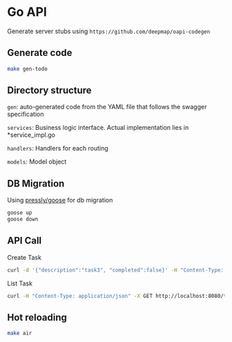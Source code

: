 # Go API

Generate server stubs using `https://github.com/deepmap/oapi-codegen`

## Generate code

```sh
make gen-todo
```

## Directory structure

`gen`: auto-generated code from the YAML file that follows the swagger specification

`services`: Business logic interface. Actual implementation lies in *service_impl.go

`handlers`: Handlers for each routing

`models`: Model object

## DB Migration

Using [pressly/goose](https://github.com/pressly/goose) for db migration

```sh
goose up
goose down
```

## API Call

Create Task

```sh
curl -d '{"description":"task3", "completed":false}' -H "Content-Type: application/json" -X POST http://localhost:8080/task
```

List Task

```sh
curl -H "Content-Type: application/json" -X GET http://localhost:8080/task
```

## Hot reloading

```sh
make air
```
